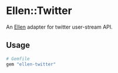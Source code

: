 # Ellen::Twitter
An [Ellen](https://github.com/r7kamura/ellen) adapter for twitter user-stream API.

## Usage
```ruby
# Gemfile
gem "ellen-twitter"
```
